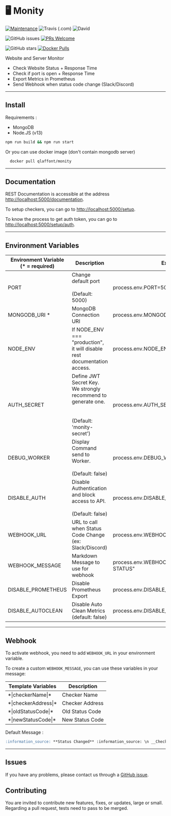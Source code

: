 # 🖥 Monity

[![Maintenance](https://img.shields.io/badge/Maintained%3F-yes-green.svg)](https://GitHub.com/qlaffont/monity/graphs/commit-activity) ![Travis (.com)](https://img.shields.io/travis/com/qlaffont/monity) ![David](https://img.shields.io/david/qlaffont/monity)

![GitHub issues](https://img.shields.io/github/issues/qlaffont/monity) [![PRs Welcome](https://img.shields.io/badge/PRs-welcome-brightgreen.svg?style=flat-square)](http://makeapullrequest.com)

![GitHub stars](https://img.shields.io/github/stars/qlaffont/monity?style=social) [![Docker Pulls](https://img.shields.io/docker/pulls/qlaffont/monity)](https://hub.docker.com/r/qlaffont/monity)

Website and Server Monitor

- Check Website Status + Response Time
- Check if port is open + Response Time
- Export Metrics in Prometheus
- Send Webhook when status code change (Slack/Discord)

---

## Install

Requirements :

 - MongoDB
 - Node.JS (v13)

```sh
npm run build && npm run start
```

Or you can use docker image (don't contain mongodb server)

```sh
  docker pull qlaffont/monity
```

---

## Documentation

REST Documentation is accessible at the address [http://localhost:5000/documentation](http://localhost:5000/documentation).

To setup checkers, you can go to [http://localhost:5000/setup](http://localhost:5000/setup).

To know the process to get auth token, you can go to [http://localhost:5000/setup/auth](http://localhost:5000/setup/auth).

---

## Environment Variables

| Environment Variable (* = required) | Description                                                                                             | Example                                  |
|-------------------------------------|---------------------------------------------------------------------------------------------------------|------------------------------------------|
| PORT                                | Change default port <br><br>(Default: 5000)                                                             | process.env.PORT=5000                    |
| MONGODB_URI *                       | MongoDB Connection URI                                                                                  | process.env.MONGODB_URI=""               |
| NODE_ENV                            | If NODE_ENV === "production", it will disable rest documentation access.                                | process.env.NODE_ENV="production"        |
| AUTH_SECRET                         | Define JWT Secret Key. <br>We strongly recommend to generate one.<br><br><br>(Default: 'monity-secret') | process.env.AUTH_SECRET="MySecretJWTKey" |
| DEBUG_WORKER                        | Display Command send to Worker.<br><br>(Default: false)                                                 | process.env.DEBUG_WORKER=true            |
| DISABLE_AUTH                        | Disable Authentication and block access to API.<br><br>(Default: false)                                 | process.env.DISABLE_AUTH=true            |
| WEBHOOK_URL                         | URL to call when Status Code Change (ex: Slack/Discord)                                                 | process.env.WEBHOOK_URL="myurl"          |
| WEBHOOK_MESSAGE                     | Markdown Message to use for webhook                                                                     | process.env.WEBHOOK_MESSAGE="NEW STATUS" |
| DISABLE_PROMETHEUS                  | Disable Prometheus Export                                                                               | process.env.DISABLE_PROMETHEUS=true      |
| DISABLE_AUTOCLEAN                   | Disable Auto Clean Metrics (default: false)                                                             | process.env.DISABLE_AUTOCLEAN=true       |

---

## Webhook

To activate webhook, you need to add `WEBHOOK_URL` in your environment variable.

To create a custom `WEBHOOK_MESSAGE`, you can use these variables in your message:

| Template Variables     | Description     |
|------------------------|-----------------|
| \*\|checkerName\|\*    | Checker Name    |
| \*\|checkerAddress\|\* | Checker Address |
| \*\|oldStatusCode\|\*  | Old Status Code |
| \*\|newStatusCode\|\*  | New Status Code |

Default Message :

```markdown
:information_source: **Status Changed** :information_source: \n __Checker__ : **|checkerName|** \n __Status Code__ : ~~*|oldStatusCode|*~~ to ***|newStatusCode|*** \n __Address__ : ***|checkerAddress|*** \n\n Powered by Monity
```

---

## Issues

If you have any problems, please contact us through a [GitHub issue](https://github.com/qlaffont/monity/issues).

## Contributing

You are invited to contribute new features, fixes, or updates, large or small. Regarding a pull request, tests need to pass to be merged.
